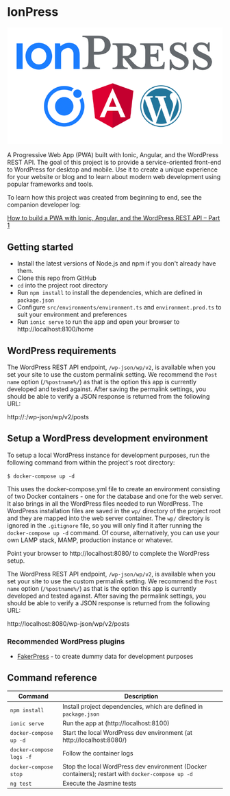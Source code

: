 # IonPress

![](docs/images/readme-logo.png) <br />

A Progressive Web App (PWA) built with Ionic, Angular, and the WordPress REST API.
The goal of this project is to provide a service-oriented front-end to WordPress for desktop and mobile.
Use it to create a unique experience for your website or blog and to learn about modern web development 
using popular frameworks and tools.

To learn how this project was created from beginning to end, see the companion developer log:

[How to build a PWA with Ionic, Angular, and the WordPress REST API – Part 1](https://codyburleson.com/pwa-with-ionic-angular-wordpress-api-1)


## Getting started

- Install the latest versions of Node.js and npm if you don't already have them.
- Clone this repo from GitHub
- `cd` into the project root directory
- Run `npm install` to install the dependencies, which are defined in `package.json`
- Configure `src/environments/environment.ts` and `environment.prod.ts` to suit your environment and preferences
- Run `ionic serve` to run the app and open your browser to http://localhost:8100/home

## WordPress requirements

The WordPress REST API endpoint, `/wp-json/wp/v2`, is available when you set your site to use the custom permalink 
setting. We recommend the `Post name` option (`/%postname%/`) as that is the option this app is currently developed and 
tested against. After saving the permalink settings, you should be able to verify a JSON response is returned from the 
following URL:

http://<host>:<port>/wp-json/wp/v2/posts

## Setup a WordPress development environment

To setup a local WordPress instance for development purposes, run the following command from within
the project's root directory:

`$ docker-compose up -d`

This uses the docker-compose.yml file to create an environment consisting of two Docker containers - 
one for the database and one for the web server. It also brings in all the WordPress files needed to 
run WordPress. The WordPress installation files are saved in the `wp/` directory of the project root 
and they are mapped into the web server container. The `wp/` directory is ignored in the `.gitignore` file, 
so you will only find it after running the `docker-compose up -d` command. Of course, alternatively, you can use your 
own LAMP stack, MAMP, production instance or whatever.

Point your browser to http://localhost:8080/ to complete the WordPress setup.

The WordPress REST API endpoint, `/wp-json/wp/v2`, is available when you set your site to use the custom permalink 
setting. We recommend the `Post name` option (`/%postname%/`) as that is the option this app is currently developed and 
tested against. After saving the permalink settings, you should be able to verify a JSON response is returned from the 
following URL:

http://localhost:8080/wp-json/wp/v2/posts

### Recommended WordPress plugins

- [FakerPress](https://wordpress.org/plugins/fakerpress/) - to create dummy data for development purposes


## Command reference

| Command | Description |
| --- | --- |
| `npm install` | Install project dependencies, which are defined in `package.json` |
| `ionic serve` | Run the app at (http://localhost:8100) |
| `docker-compose up -d` | Start the local WordPress dev environment (at http://localhost:8080/) |
| `docker-compose logs -f` | Follow the container logs |
| `docker-compose stop` | Stop the local WordPress dev environment (Docker containers); restart with `docker-compose up -d` |
| `ng test` | Execute the Jasmine tests |

